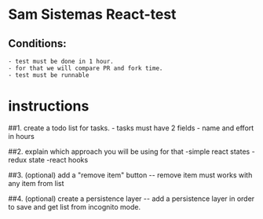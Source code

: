 # Sam Sistemas React-test

## Conditions:
    - test must be done in 1 hour.
    - for that we will compare PR and fork time.
    - test must be runnable 

# instructions
 
##1. create a todo list for tasks.
    - tasks must have 2 fields
    - name and effort in hours
            
##2. explain which approach you will be using for that
    -simple react states 
    -redux state 
    -react hooks
    
##3. (optional) add a "remove item" button
    -- remove item must works with any item from list
    
##4. (optional) create a persistence layer 
    -- add a persistence layer in order to
       save and get list from incognito mode.
        
    